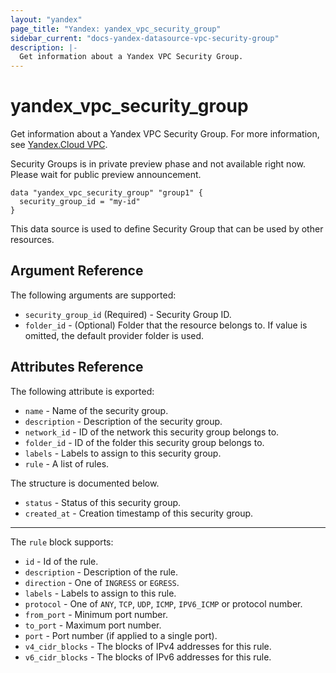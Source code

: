 ```yaml
---
layout: "yandex"
page_title: "Yandex: yandex_vpc_security_group"
sidebar_current: "docs-yandex-datasource-vpc-security-group"
description: |-
  Get information about a Yandex VPC Security Group.
---
```


# yandex\_vpc\_security\_group

Get information about a Yandex VPC Security Group. For more information, see
[Yandex.Cloud VPC](https://cloud.yandex.com/docs/vpc/concepts/index).

Security Groups is in private preview phase and not available right now. Please wait for public preview announcement.


```hcl
data "yandex_vpc_security_group" "group1" {
  security_group_id = "my-id"
}
```

This data source is used to define Security Group that can be used by other resources.

## Argument Reference

The following arguments are supported:

* `security_group_id` (Required) - Security Group ID.
* `folder_id` - (Optional) Folder that the resource belongs to. If value is omitted, the default provider folder is used.

## Attributes Reference

The following attribute is exported:

* `name` - Name of the security group.
* `description` - Description of the security group.
* `network_id` - ID of the network this security group belongs to.
* `folder_id` - ID of the folder this security group belongs to.
* `labels` - Labels to assign to this security group.
* `rule` - A list of rules.

The structure is documented below.

* `status` - Status of this security group.
* `created_at` - Creation timestamp of this security group.

---

The `rule` block supports:
* `id` - Id of the rule.
* `description` - Description of the rule.
* `direction` - One of `INGRESS` or `EGRESS`.
* `labels` - Labels to assign to this rule.
* `protocol` - One of `ANY`, `TCP`, `UDP`, `ICMP`, `IPV6_ICMP` or protocol number.
* `from_port` - Minimum port number.
* `to_port` - Maximum port number.
* `port` - Port number (if applied to a single port).
* `v4_cidr_blocks` - The blocks of  IPv4 addresses for this rule.
* `v6_cidr_blocks` - The blocks of  IPv6 addresses for this rule.
